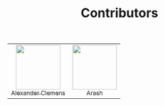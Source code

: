 <h1 align="center">Contributors</h1>

<br>

<table>
<tr>

<!-- Start of column-1 -->
<td align="center">
  <a href="https://github.com/XanderRubio">
    <img src="https://avatars.githubusercontent.com/u/120526253?v=4" width="100px"> <br/>
    <sub>Alexander Clemens</sub>
  </a>
</td>
<!-- End of column-1 -->
 <!-- Start of column-2 -->
<td align="center">
  <a href="https://github.com/Banana021s">
    <img src="https://avatars.githubusercontent.com/u/89915857?v=4" width="100px"> <br/>
    <sub>Arash</sub>
  </a>
</td>
<!-- End of column-2 -->
</tr>

</tr>

</table>
